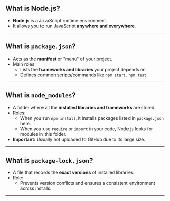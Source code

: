 

## What is Node.js?

- **Node.js** is a JavaScript runtime environment.  
- It allows you to run JavaScript **anywhere and everywhere**.

---

## What is `package.json`?

- Acts as the **manifest** or "menu" of your project.  
- Main roles:  
  - Lists the **frameworks and libraries** your project depends on.  
  - Defines common scripts/commands like `npm start`, `npm test`.

---

## What is `node_modules`?

- A folder where all the **installed libraries and frameworks** are stored.  
- Roles:  
  - When you run `npm install`, it installs packages listed in `package.json` here.  
  - When you use `require` or `import` in your code, Node.js looks for modules in this folder.  
- **Important:** Usually not uploaded to GitHub due to its large size.

---

## What is `package-lock.json`?

- A file that records the **exact versions** of installed libraries.  
- Role:  
  - Prevents version conflicts and ensures a consistent environment across installs.

---
